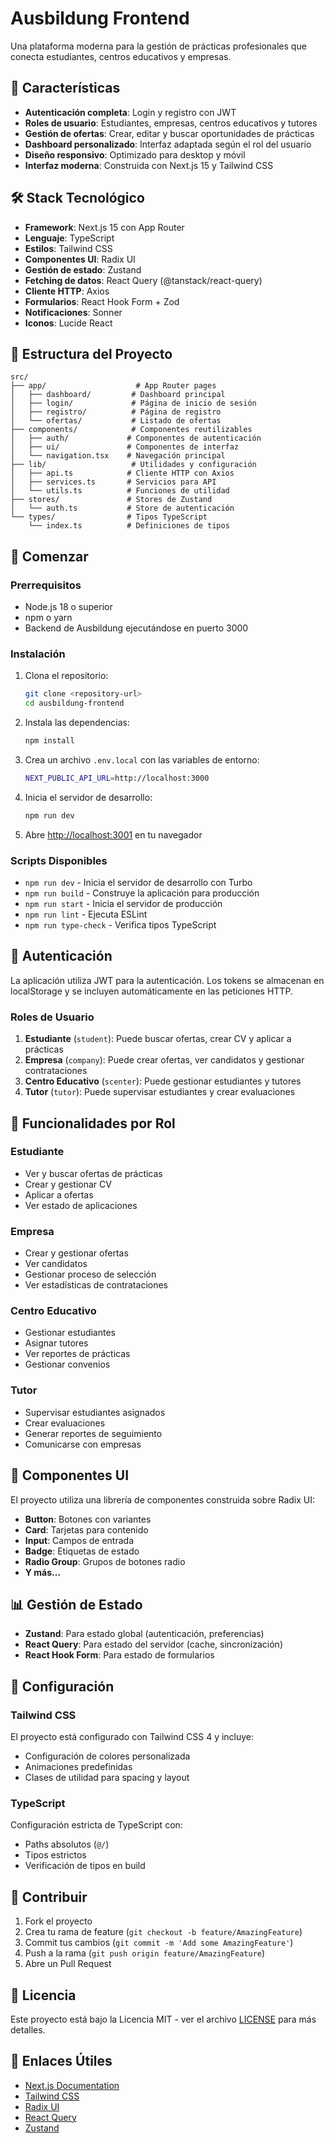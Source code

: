 # Ausbildung Frontend

Una plataforma moderna para la gestión de prácticas profesionales que conecta estudiantes, centros educativos y empresas.

## 🚀 Características

- **Autenticación completa**: Login y registro con JWT
- **Roles de usuario**: Estudiantes, empresas, centros educativos y tutores
- **Gestión de ofertas**: Crear, editar y buscar oportunidades de prácticas
- **Dashboard personalizado**: Interfaz adaptada según el rol del usuario
- **Diseño responsivo**: Optimizado para desktop y móvil
- **Interfaz moderna**: Construida con Next.js 15 y Tailwind CSS

## 🛠️ Stack Tecnológico

- **Framework**: Next.js 15 con App Router
- **Lenguaje**: TypeScript
- **Estilos**: Tailwind CSS
- **Componentes UI**: Radix UI
- **Gestión de estado**: Zustand
- **Fetching de datos**: React Query (@tanstack/react-query)
- **Cliente HTTP**: Axios
- **Formularios**: React Hook Form + Zod
- **Notificaciones**: Sonner
- **Iconos**: Lucide React

## 📁 Estructura del Proyecto

```
src/
├── app/                    # App Router pages
│   ├── dashboard/         # Dashboard principal
│   ├── login/             # Página de inicio de sesión
│   ├── registro/          # Página de registro
│   └── ofertas/           # Listado de ofertas
├── components/            # Componentes reutilizables
│   ├── auth/             # Componentes de autenticación
│   ├── ui/               # Componentes de interfaz
│   └── navigation.tsx    # Navegación principal
├── lib/                   # Utilidades y configuración
│   ├── api.ts            # Cliente HTTP con Axios
│   ├── services.ts       # Servicios para API
│   └── utils.ts          # Funciones de utilidad
├── stores/               # Stores de Zustand
│   └── auth.ts           # Store de autenticación
└── types/                # Tipos TypeScript
    └── index.ts          # Definiciones de tipos
```

## 🚦 Comenzar

### Prerrequisitos

- Node.js 18 o superior
- npm o yarn
- Backend de Ausbildung ejecutándose en puerto 3000

### Instalación

1. Clona el repositorio:
   ```bash
   git clone <repository-url>
   cd ausbildung-frontend
   ```

2. Instala las dependencias:
   ```bash
   npm install
   ```

3. Crea un archivo `.env.local` con las variables de entorno:
   ```bash
   NEXT_PUBLIC_API_URL=http://localhost:3000
   ```

4. Inicia el servidor de desarrollo:
   ```bash
   npm run dev
   ```

5. Abre [http://localhost:3001](http://localhost:3001) en tu navegador

### Scripts Disponibles

- `npm run dev` - Inicia el servidor de desarrollo con Turbo
- `npm run build` - Construye la aplicación para producción
- `npm run start` - Inicia el servidor de producción
- `npm run lint` - Ejecuta ESLint
- `npm run type-check` - Verifica tipos TypeScript

## 🔐 Autenticación

La aplicación utiliza JWT para la autenticación. Los tokens se almacenan en localStorage y se incluyen automáticamente en las peticiones HTTP.

### Roles de Usuario

1. **Estudiante** (`student`): Puede buscar ofertas, crear CV y aplicar a prácticas
2. **Empresa** (`company`): Puede crear ofertas, ver candidatos y gestionar contrataciones
3. **Centro Educativo** (`scenter`): Puede gestionar estudiantes y tutores
4. **Tutor** (`tutor`): Puede supervisar estudiantes y crear evaluaciones

## 📱 Funcionalidades por Rol

### Estudiante
- Ver y buscar ofertas de prácticas
- Crear y gestionar CV
- Aplicar a ofertas
- Ver estado de aplicaciones

### Empresa
- Crear y gestionar ofertas
- Ver candidatos
- Gestionar proceso de selección
- Ver estadísticas de contrataciones

### Centro Educativo
- Gestionar estudiantes
- Asignar tutores
- Ver reportes de prácticas
- Gestionar convenios

### Tutor
- Supervisar estudiantes asignados
- Crear evaluaciones
- Generar reportes de seguimiento
- Comunicarse con empresas

## 🎨 Componentes UI

El proyecto utiliza una librería de componentes construida sobre Radix UI:

- **Button**: Botones con variantes
- **Card**: Tarjetas para contenido
- **Input**: Campos de entrada
- **Badge**: Etiquetas de estado
- **Radio Group**: Grupos de botones radio
- **Y más...**

## 📊 Gestión de Estado

- **Zustand**: Para estado global (autenticación, preferencias)
- **React Query**: Para estado del servidor (cache, sincronización)
- **React Hook Form**: Para estado de formularios

## 🔧 Configuración

### Tailwind CSS
El proyecto está configurado con Tailwind CSS 4 y incluye:
- Configuración de colores personalizada
- Animaciones predefinidas
- Clases de utilidad para spacing y layout

### TypeScript
Configuración estricta de TypeScript con:
- Paths absolutos (`@/`)
- Tipos estrictos
- Verificación de tipos en build

## 🤝 Contribuir

1. Fork el proyecto
2. Crea tu rama de feature (`git checkout -b feature/AmazingFeature`)
3. Commit tus cambios (`git commit -m 'Add some AmazingFeature'`)
4. Push a la rama (`git push origin feature/AmazingFeature`)
5. Abre un Pull Request

## 📄 Licencia

Este proyecto está bajo la Licencia MIT - ver el archivo [LICENSE](LICENSE) para más detalles.

## 🔗 Enlaces Útiles

- [Next.js Documentation](https://nextjs.org/docs)
- [Tailwind CSS](https://tailwindcss.com/)
- [Radix UI](https://www.radix-ui.com/)
- [React Query](https://tanstack.com/query/latest)
- [Zustand](https://github.com/pmndrs/zustand)
